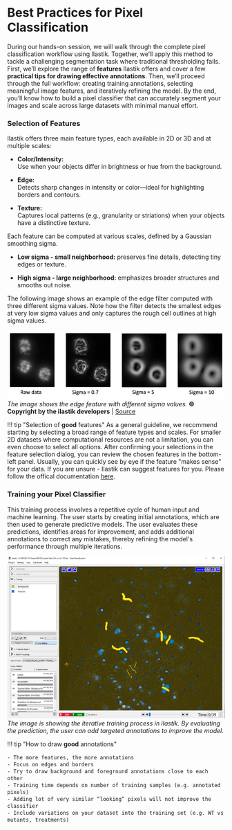 # Best Practices for Pixel Classification

During our hands-on session, we will walk through the complete pixel classification workflow using Ilastik. 
Together, we’ll apply this method to tackle a challenging segmentation task where traditional thresholding fails. 
First, we’ll explore the range of **features** Ilastik offers and cover a few **practical tips for drawing effective annotations**. 
Then, we’ll proceed through the full workflow: creating training annotations, 
selecting meaningful image features, and iteratively refining the model. By the end, you’ll know how to build a pixel classifier 
that can accurately segment your images and scale across large datasets with minimal manual effort.


### Selection of Features
Ilastik offers three main feature types, each available in 2D or 3D and at multiple scales: <br>

- **Color/Intensity:** <br>
		 Use when your objects differ in brightness or hue from the background.

- **Edge:** <br>
		Detects sharp changes in intensity or color—ideal for highlighting borders and contours.

- **Texture:** <br>
		 Captures local patterns (e.g., granularity or striations) when your objects have a distinctive texture.

Each feature can be computed at various scales, defined by a Gaussian smoothing sigma.

- **Low sigma - small neighborhood:** preserves fine details, detecting tiny edges or texture.

- **High sigma - large neighborhood:** emphasizes broader structures and smooths out noise.

The following image shows an example of the edge filter computed with three different sigma values. Note how the filter 
 detects the smallest edges at very low sigma values and only captures the rough cell outlines at high sigma values.

![ImageData](feature_selection.png) <br>
*The image shows the edge feature with different sigma values.*
**© Copyright by the ilastik developers** |
[Source](https://www.ilastik.org/license)

!!! tip "Selection of **good** features"
	As a general guideline, we recommend starting by selecting a broad range of feature types 
	and scales. For smaller 2D datasets where computational resources are not a limitation, 
	you can even choose to select all options. After confirming your selections in the feature 
	selection dialog, you can review the chosen features in the bottom-left panel. 
	Usually, you can quickly see by eye if the feature "makes sense" for your data.
	If you are unsure - Ilastik can suggest features for you. Please follow the offical documentation [here](https://www.ilastik.org/documentation/pixelclassification/pixelclassification#suggest).

###  Training your Pixel Classifier 

This training process involves a repetitive cycle of human input and machine learning. 
The user starts by creating initial annotations, which are then used to generate predictive 
models. The user evaluates these predictions, identifies areas for improvement, 
and adds additional annotations to correct any mistakes, thereby refining the model's 
performance through multiple iterations.

![ImageData](training.png) <br> 
*The image is showing the iterative training process in ilastik. By evaluating the prediction, the user can add targeted annotations to improve the model.* 

!!! tip "How to draw **good** annotations"
	
	- The more features, the more annotations
	- Focus on edges and borders
	- Try to draw background and foreground annotations close to each other
	- Training time depends on number of training samples (e.g. annotated pixels)
	- Adding lot of very similar “looking” pixels will not improve the classifier
	- Include variations on your dataset into the training set (e.g. WT vs mutants, treatments)
